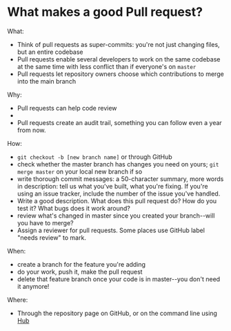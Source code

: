 # What makes a good Pull request?

What:
* Think of pull requests as super-commits: you're not just
 changing files, but an entire codebase
* Pull requests enable several developers to work on the same codebase at the same time with less conflict than if everyone's on `master`
* Pull requests let repository owners choose which contributions to merge into the main branch

Why:
* Pull requests can help code review
* 
* Pull requests create an audit trail, something you can follow even a year from now.

How:
* `git checkout -b [new branch name]` or through GitHub
* check whether the master branch has changes you need on yours; 
`git merge master` on your local new branch if so
* write thorough commit messages: a 50-character summary, more words in description: tell us what you've built, 
what you're fixing. If you're using an issue tracker, include the number of the issue you've handled.
* Write a good description. What does this pull request do? How do you test it? What bugs does it work around?
* review what's changed in master since you created your branch--will you have to merge?
* Assign a reviewer for pull requests. Some places use GitHub label "needs review" to mark.

When:
* create a branch for the feature you're adding
* do your work, push it, make the pull request
* delete that feature branch once your code is in master--you don't need it anymore!

Where:
* Through the repository page on GitHub, or on the command line using [Hub](http://hub.github.com/)